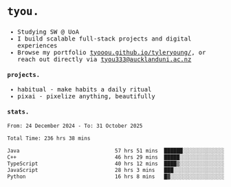 ## <samp><h3>tyou.</h3></samp>
<samp>
   
   - Studying SW @ UoA
   - I build scalable full-stack projects and digital experiences
   - Browse my portfolio [tyooou.github.io/tyleryoung/](http://tyooou.github.io/tyleryoung/), or reach out directly via [tyou333@aucklanduni.ac.nz](mailto:tyou333@aucklanduni.ac.nz)

#### projects.
- habitual - make habits a daily ritual
- pixai - pixelize anything, beautifully

#### stats.
  <!--START_SECTION:waka-->

```txt
From: 24 December 2024 - To: 31 October 2025

Total Time: 236 hrs 38 mins

Java                               57 hrs 51 mins  ██████░░░░░░░░░░░░░░░░░░░   24.27 %
C++                                46 hrs 29 mins  █████░░░░░░░░░░░░░░░░░░░░   19.50 %
TypeScript                         40 hrs 12 mins  ████▒░░░░░░░░░░░░░░░░░░░░   16.87 %
JavaScript                         28 hrs 3 mins   ███░░░░░░░░░░░░░░░░░░░░░░   11.77 %
Python                             16 hrs 8 mins   █▓░░░░░░░░░░░░░░░░░░░░░░░   06.77 %
```

<!--END_SECTION:waka-->
</samp>
